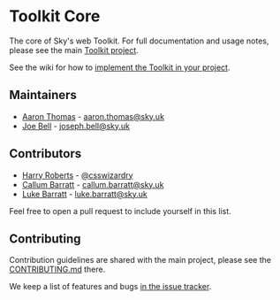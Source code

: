 # Toolkit Core

The core of Sky's web Toolkit. For full documentation and usage notes, please see the main [Toolkit project](https://github.com/sky-uk/toolkit/).

See the wiki for how to [implement the Toolkit in your project](https://github.com/sky-uk/toolkit/wiki/Getting-started).

## Maintainers

- [Aaron Thomas](https://github.com/aaronthomas) - aaron.thomas@sky.uk
- [Joe Bell](https://github.com/joebell93) - joseph.bell@sky.uk

## Contributors

- [Harry Roberts](https://github.com/csswizardry) - [@csswizardry](https://twitter.com/csswizardry)
- [Callum Barratt](https://github.com/cbarratt) - callum.barratt@sky.uk
- [Luke Barratt](https://github.com/lbarratt) - luke.barratt@sky.uk

Feel free to open a pull request to include yourself in this list. 

## Contributing

Contribution guidelines are shared with the main project, please see the [CONTRIBUTING.md](https://github.com/sky-uk/toolkit/blob/master/CONTRIBUTING.md) there.

We keep a list of features and bugs [in the issue tracker](https://github.com/sky-uk/toolkit/issues).
